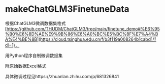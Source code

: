 # makeChatGLM3FinetuneData
根据ChatGLM3微调数据集格式[https://github.com/THUDM/ChatGLM3/tree/main/finetune_demo#%E6%95%B0%E6%8D%AE%E9%9B%86%E6%A0%BC%E5%BC%8F%E7%A4%BA%E4%BE%8B](https://cloud.tsinghua.edu.cn/f/b3f119a008264b1cabd1/?dl=1)，

用Python程序自制微调数据集

附原始数据Excel格式

具体微调过程见https://zhuanlan.zhihu.com/p/681326841

